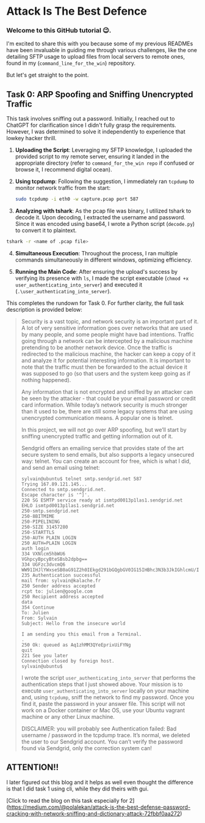 # Attack Is The Best Defence

### Welcome to this GitHub tutorial 😉. 

I'm excited to share this with you because some of my previous READMEs have been invaluable in guiding me through various challenges, like the one detailing SFTP usage to upload files from local servers to remote ones, found in my (`command_line_for_the_win`) repository.

But let's get straight to the point.

## Task 0: ARP Spoofing and Sniffing Unencrypted Traffic

This task involves sniffing out a password. Initially, I reached out to ChatGPT for clarification since I didn't fully grasp the requirements. However, I was determined to solve it independently to experience that lowkey hacker thrill.

1. **Uploading the Script**: Leveraging my SFTP knowledge, I uploaded the provided script to my remote server, ensuring it landed in the appropriate directory (refer to `command_for_the_win repo` if confused or browse it, I recommend digital ocean).

2. **Using tcpdump**: Following the suggestion, I immediately ran `tcpdump` to monitor network traffic from the start:

    ```bash
    sudo tcpdump -i eth0 -w capture.pcap port 587
    ```

3. **Analyzing with tshark**: As the pcap file was binary, I utilized tshark to decode it. Upon decoding, I extracted the username and password. Since it was encoded using base64, I wrote a Python script (`decode.py`) to convert it to plaintext.

```bash
tshark -r <name of .pcap file>
```
4. **Simultaneous Execution**: Throughout the process, I ran multiple commands simultaneously in different windows, optimizing efficiency.

5. **Running the Main Code**: After ensuring the upload's success by verifying its presence with `ls`, I made the script executable (`chmod +x user_authenticating_into_server`) and executed it (`.\user_authenticating_into_server`).

This completes the rundown for Task 0. For further clarity, the full task description is provided below:

> Security is a vast topic, and network security is an important part of it. A lot of very sensitive information goes over networks that are used by many people, and some people might have bad intentions. Traffic going through a network can be intercepted by a malicious machine pretending to be another network device. Once the traffic is redirected to the malicious machine, the hacker can keep a copy of it and analyze it for potential interesting information. It is important to note that the traffic must then be forwarded to the actual device it was supposed to go (so that users and the system keep going as if nothing happened).
>
> Any information that is not encrypted and sniffed by an attacker can be seen by the attacker - that could be your email password or credit card information. While today’s network security is much stronger than it used to be, there are still some legacy systems that are using unencrypted communication means. A popular one is telnet.
>
> In this project, we will not go over ARP spoofing, but we’ll start by sniffing unencrypted traffic and getting information out of it.
>
> Sendgrid offers an emailing service that provides state of the art secure system to send emails, but also supports a legacy unsecured way: telnet. You can create an account for free, which is what I did, and send an email using telnet:
>
> ```plaintext
> sylvain@ubuntu$ telnet smtp.sendgrid.net 587
> Trying 167.89.121.145...
> Connected to smtp.sendgrid.net.
> Escape character is '^]'.
> 220 SG ESMTP service ready at ismtpd0013p1las1.sendgrid.net
> EHLO ismtpd0013p1las1.sendgrid.net
> 250-smtp.sendgrid.net
> 250-8BITMIME
> 250-PIPELINING
> 250-SIZE 31457280
> 250-STARTTLS
> 250-AUTH PLAIN LOGIN
> 250 AUTH=PLAIN LOGIN
> auth login
> 334 VXNlcm5hbWU6
> VGhpcyBpcyBteSBsb2dpbg==
> 334 UGFzc3dvcmQ6
> WW91IHJlYWxseSB0aG91Z2h0IEkgd291bGQgbGV0IG15IHBhc3N3b3JkIGhlcmU/ISA6RA==
> 235 Authentication successful
> mail from: sylvain@kalache.fr
> 250 Sender address accepted
> rcpt to: julien@google.com
> 250 Recipient address accepted
> data
> 354 Continue
> To: Julien
> From: Sylvain
> Subject: Hello from the insecure world
>
> I am sending you this email from a Terminal.
> .
> 250 Ok: queued as Aq1zhMM3QYeEprixUiFYNg
> quit
> 221 See you later
> Connection closed by foreign host.
> sylvain@ubuntu$
> ```
>
> I wrote the script `user_authenticating_into_server` that performs the authentication steps that I just showed above. Your mission is to execute `user_authenticating_into_server` locally on your machine and, using `tcpdump`, sniff the network to find my password. Once you find it, paste the password in your answer file. This script will not work on a Docker container or Mac OS, use your Ubuntu vagrant machine or any other Linux machine.
>
> DISCLAIMER: you will probably see Authentication failed: Bad username / password in the tcpdump trace. It’s normal, we deleted the user to our Sendgrid account. You can’t verify the password found via Sendgrid, only the correction system can!


## ATTENTION!!
I later figured out this blog and it helps as well even thought the difference is that I did task 1 using cli, while they did theirs with gui.

[Click to read the blog on this task especially for 2] (https://medium.com/@polalekan/attack-is-the-best-defense-password-cracking-with-network-sniffing-and-dictionary-attack-72fbbf0aa272)
